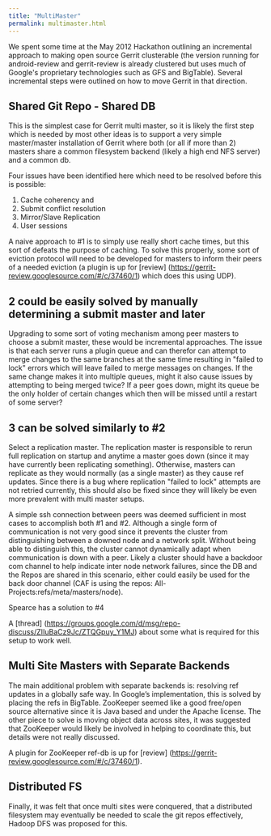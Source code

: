 ```yaml
---
title: "MultiMaster"
permalink: multimaster.html
---
```



We spent some time at the May 2012 Hackathon outlining an incremental approach
to making open source Gerrit clusterable (the version running for android-review
and gerrit-review is already clustered but uses much of Google's proprietary
technologies such as GFS and BigTable). Several incremental steps were outlined
on how to move Gerrit in that direction.

## Shared Git Repo - Shared DB

This is the simplest case for Gerrit multi master, so it is likely the first
step which is needed by most other ideas is to support a very simple
master/master installation of Gerrit where both (or all if more than 2) masters
share a common filesystem backend (likely a high end NFS server) and a common
db.

Four issues have been identified here which need to be resolved before this is
possible:

1.  Cache coherency and
1.  Submit conflict resolution
1.  Mirror/Slave Replication
1.  User sessions

A naive approach to #1 is to simply use really short cache times, but this sort
of defeats the purpose of caching. To solve this properly, some sort of eviction
protocol will need to be developed for masters to inform their peers of a needed
eviction (a plugin is up for [review]
(https://gerrit-review.googlesource.com/#/c/37460/1) which does this using UDP).

## 2 could be easily solved by manually determining a submit master and later

Upgrading to some sort of voting mechanism among peer masters to choose a submit
master, these would be incremental approaches. The issue is that each server
runs a plugin queue and can therefor can attempt to merge changes to the same
branches at the same time resulting in "failed to lock" errors which will leave
failed to merge messages on changes. If the same change makes it into multiple
queues, might it also cause issues by attempting to being merged twice? If a
peer goes down, might its queue be the only holder of certain changes which then
will be missed until a restart of some server?

## 3 can be solved similarly to #2

Select a replication master. The replication master is responsible to rerun full
replication on startup and anytime a master goes down (since it may have currently
been replicating something). Otherwise, masters can replicate as they would normally
(as a single master) as they cause ref updates. Since there is a bug where replication
"failed to lock" attempts are not retried currently, this should also be fixed since
they will likely be even more prevalent with multi master setups.

A simple ssh connection between peers was deemed sufficient in most cases to
accomplish both #1 and #2. Although a single form of communication is not very
good since it prevents the cluster from distinguishing between a downed node and
a network split. Without being able to distinguish this, the cluster cannot
dynamically adapt when communication is down with a peer. Likely a cluster
should have a backdoor com channel to help indicate inter node network failures,
since the DB and the Repos are shared in this scenario, either could easily be
used for the back door channel (CAF is using the repos:
All-Projects:refs/meta/masters/node).

Spearce has a solution to #4

A [thread]
(https://groups.google.com/d/msg/repo-discuss/ZIIuBaCz9Jc/ZTQGpuy_Y1MJ) about
some what is required for this setup to work well.

## Multi Site Masters with Separate Backends

The main additional problem with separate backends is: resolving ref updates in
a globally safe way. In Google’s implementation, this is solved by placing the
refs in BigTable. ZooKeeper seemed like a good free/open source alternative
since it is Java based and under the Apache license. The other piece to solve is
moving object data across sites, it was suggested that ZooKeeper would likely be
involved in helping to coordinate this, but details were not really discussed.

A plugin for ZooKeeper ref-db is up for [review]
(https://gerrit-review.googlesource.com/#/c/37460/1).

## Distributed FS

Finally, it was felt that once multi sites were conquered, that a distributed
filesystem may eventually be needed to scale the git repos effectively, Hadoop
DFS was proposed for this.

